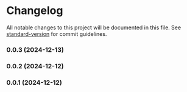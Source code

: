 # Changelog

All notable changes to this project will be documented in this file. See [standard-version](https://github.com/conventional-changelog/standard-version) for commit guidelines.

### 0.0.3 (2024-12-13)

### 0.0.2 (2024-12-12)

### 0.0.1 (2024-12-12)
